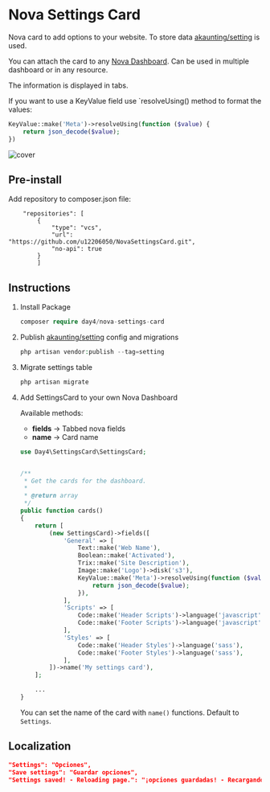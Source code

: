 
# Nova Settings Card


Nova card to add options to your website. To store data [akaunting/setting](https://github.com/akaunting/setting) is used.

You can attach the card to any [Nova Dashboard](https://nova.laravel.com/docs/2.0/customization/dashboards.html#default-dashboard). Can be used in multiple dashboard or in any resource.

The information is displayed in tabs.

If you want to use a KeyValue field use `resolveUsing() method to format the values:

```php
KeyValue::make('Meta')->resolveUsing(function ($value) {
	return json_decode($value);
})
```

![cover](https://user-images.githubusercontent.com/74367/68877274-17e05f00-0706-11ea-9690-2485ba896c41.png)

## Pre-install

Add repository to composer.json file:

```
    "repositories": [
        {
            "type": "vcs",
            "url": "https://github.com/u12206050/NovaSettingsCard.git",
            "no-api": true
        }
		]
```

## Instructions

1. Install Package
	```php
	composer require day4/nova-settings-card
	```

2. Publish [akaunting/setting](https://github.com/akaunting/setting) config and migrations

	```php
	php artisan vendor:publish --tag=setting
	```

3. Migrate settings table
	```php
	php artisan migrate
	```

4. Add SettingsCard to your own Nova Dashboard

	Available methods:

	* **fields** -> Tabbed nova fields
	* **name** -> Card name


	```php
	use Day4\SettingsCard\SettingsCard;


	/**
     * Get the cards for the dashboard.
     *
     * @return array
     */
    public function cards()
    {
	    return [
	        (new SettingsCard)->fields([
	            'General' => [
	                Text::make('Web Name'),
	                Boolean::make('Activated'),
	                Trix::make('Site Description'),
	                Image::make('Logo')->disk('s3'),
	                KeyValue::make('Meta')->resolveUsing(function ($value) {
	                    return json_decode($value);
	                }),
	            ],
	            'Scripts' => [
	                Code::make('Header Scripts')->language('javascript'),
	                Code::make('Footer Scripts')->language('javascript'),
	            ],
	            'Styles' => [
	                Code::make('Header Styles')->language('sass'),
	                Code::make('Footer Styles')->language('sass'),
	            ],
	        ])->name('My settings card'),
	    ];

        ...
    }
    ```
    You can set the name of the card with `name()` functions. Default to `Settings`.

## Localization

```json
"Settings": "Opciones",
"Save settings": "Guardar opciones",
"Settings saved! - Reloading page.": "¡opciones guardadas! - Recargando la página..."
```
